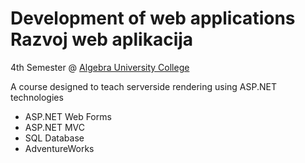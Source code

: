 # Development of web applications <br> Razvoj web aplikacija
4th Semester @ [Algebra University College](https://www.algebra.hr/visoko-uciliste/en/)

A course designed to teach serverside rendering using ASP.NET technologies
- ASP.NET Web Forms
- ASP.NET MVC
- SQL Database
- AdventureWorks
